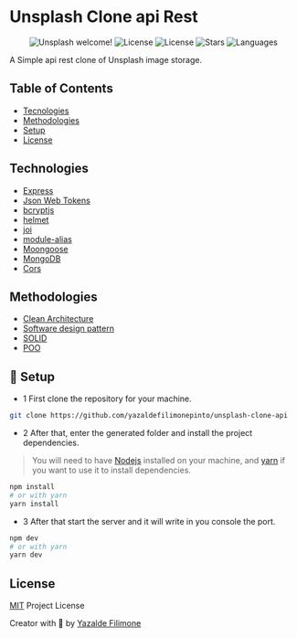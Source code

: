 # Unsplash Clone api Rest

<p align="center">
  <img src="https://img.shields.io/static/v1?label=unsplash-clone-api&message=Welcome&color=FFFFFF&labelColor=110C2F" alt="Unsplash welcome!" />
  <img alt="License" src="https://img.shields.io/static/v1?label=version&message=1.0&color=FFFFFF&labelColor=110C2F">
  <img alt="License" src="https://img.shields.io/static/v1?label=license&message=MIT&color=FFFFFF&labelColor=110C2F">
  <img alt="Stars" src="https://img.shields.io/github/stars/yazaldefilimonepinto/unsplash-clone-api?color=FFFFFF&labelColor=110C2F">
  <img alt="Languages" src="https://img.shields.io/github/languages/count/yazaldefilimonepinto/unsplash-clone-api?color=FFFFFF&labelColor=110C2F">
</p>

A Simple api rest clone of Unsplash image storage.

## Table of Contents

- [Tecnologies](#technologies)
- [Methodologies](#methodologies)
- [Setup](#setup)
- [License](#license)

<a id="technologies"></a>

## Technologies

- [Express](https://expressjs.com/)
- [Json Web Tokens](https://jwt.io/)
- [bcryptjs](https://www.npmjs.com/package/bcryptjs)
- [helmet](https://www.npmjs.com/package/helmet)
- [joi](https://www.npmjs.com/package/joi)
- [module-alias](https://www.npmjs.com/package/module-alias)
- [Moongoose](https://mongoosejs.com/)
- [MongoDB](https://www.mongodb.com/)
- [Cors](https://www.npmjs.com/package/cors)

<a id="methodologies"></a>

## Methodologies

- [Clean Architecture](https://blog.cleancoder.com/uncle-bob/2012/08/13/the-clean-architecture.html)
- [Software design pattern](https://en.wikipedia.org/wiki/Software_design_pattern)
- [SOLID](https://en.wikipedia.org/wiki/SOLID)
- [POO](https://pt.wikipedia.org/wiki/Programa%C3%A7%C3%A3o_orientada_a_objetos)

<a id="setup"></a>

## 👷 Setup

- 1 First clone the repository for your machine.

```sh
git clone https://github.com/yazaldefilimonepinto/unsplash-clone-api
```

- 2 After that, enter the generated folder and install the project dependencies.

> You will need to have [Nodejs](https://nodejs.org/) installed on your machine, and [yarn](https://yarnpkg.com/) if you want to use it to install dependencies.

```sh
npm install
# or with yarn
yarn install
```

- 3 After that start the server and it will write in you console the port.

```sh
npm dev
# or with yarn
yarn dev
```

<a id="license"></a>

## License

[MIT](https://github.com/yazaldefilimonepinto/unsplash-clone-api/blob/main/LICENSE) Project License

Creator with 💙 by [Yazalde Filimone](https://www.linkedin.com/in/yazalde-filimone/)
